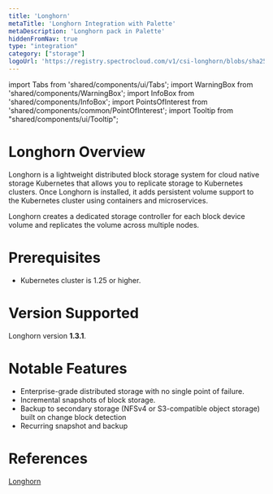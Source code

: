 ```yaml
---
title: 'Longhorn'
metaTitle: 'Longhorn Integration with Palette'
metaDescription: 'Longhorn pack in Palette'
hiddenFromNav: true
type: "integration"
category: ["storage"]
logoUrl: 'https://registry.spectrocloud.com/v1/csi-longhorn/blobs/sha256:8257bd6697941139cea8ace907e25b3859cb8de48f965a5b6011d518cad0a2db?type=image/png'
---
```


import Tabs from 'shared/components/ui/Tabs';
import WarningBox from 'shared/components/WarningBox';
import InfoBox from 'shared/components/InfoBox';
import PointsOfInterest from 'shared/components/common/PointOfInterest';
import Tooltip from "shared/components/ui/Tooltip";

# Longhorn Overview

Longhorn is a lightweight distributed block storage system for cloud native storage Kubernetes that allows you to replicate storage to Kubernetes clusters. Once Longhorn is installed, it adds persistent volume support to the Kubernetes cluster using containers and microservices.

Longhorn creates a dedicated storage controller for each block device volume and replicates the volume across multiple nodes.

# Prerequisites

- Kubernetes cluster is 1.25 or higher.

# Version Supported

Longhorn version **1.3.1**.

# Notable Features

- Enterprise-grade distributed storage with no single point of failure.
- Incremental snapshots of block storage.
- Backup to secondary storage (NFSv4 or S3-compatible object storage) built on change block detection
- Recurring snapshot and backup


# References

[Longhorn](https://longhorn.io/)
